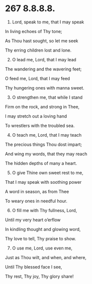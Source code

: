 # 267 8.8.8.8.

1.  Lord, speak to me, that I may speak

In living echoes of Thy tone;

As Thou hast sought, so let me seek

Thy erring children lost and lone.

2.  O lead me, Lord, that I may lead

The wandering and the wavering feet;

O feed me, Lord, that I may feed

Thy hungering ones with manna sweet.

3.  O strengthen me, that while I stand

Firm on the rock, and strong in Thee,

I may stretch out a loving hand

To wrestlers with the troubled sea.

4.  O teach me, Lord, that I may teach

The precious things Thou dost impart;

And wing my words, that they may reach

The hidden depths of many a heart.

5.  O give Thine own sweet rest to me,

That I may speak with soothing power

A word in season, as from Thee

To weary ones in needful hour.

6.  O fill me with Thy fullness, Lord,

Until my very heart o’erflow

In kindling thought and glowing word,

Thy love to tell, Thy praise to show.

7.  O use me, Lord, use even me,

Just as Thou wilt, and when, and where,

Until Thy blessed face I see,

Thy rest, Thy joy, Thy glory share!

